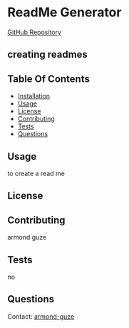 
   # ReadMe Generator
[GitHub Repository](https://github.com/armond-guze/)

## creating readmes

## Table Of Contents
- [Installation](#installation)
- [Usage](#usage)
- [License](#license)
- [Contributing](#contributing)
- [Tests](#tests)
- [Questions](#questions)

## Usage
to create a read me

## License


## Contributing
armond guze

## Tests
no

## Questions
Contact: [armond-guze](https://github.com/armond-guze)
    